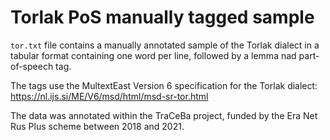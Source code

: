 # Torlak PoS manually tagged sample

``tor.txt`` file contains a manually annotated sample of the Torlak dialect in a tabular format containing one word per line, followed by a lemma nad part-of-speech tag.

The tags use the MultextEast Version 6 specification for the Torlak dialect: https://nl.ijs.si/ME/V6/msd/html/msd-sr-tor.html

The data was annotated within the TraCeBa project, funded by the Era Net Rus Plus scheme between 2018 and 2021. 
